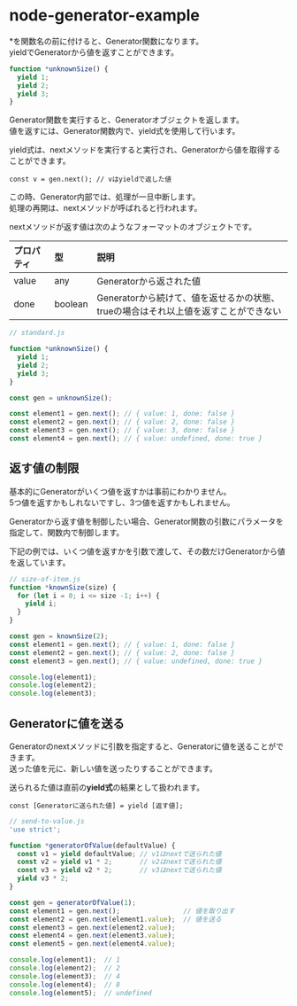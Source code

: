 # node-generator-example

*を関数名の前に付けると、Generator関数になります。  
yieldでGeneratorから値を返すことができます。

```js
function *unknownSize() {
  yield 1;
  yield 2;
  yield 3;
}
```

Generator関数を実行すると、Generatorオブジェクトを返します。  
値を返すには、Generator関数内で、yield式を使用して行います。
 
yield式は、nextメソッドを実行すると実行され、Generatorから値を取得することができます。

	const v = gen.next(); // vはyieldで返した値

この時、Generator内部では、処理が一旦中断します。  
処理の再開は、nextメソッドが呼ばれると行われます。

nextメソッドが返す値は次のようなフォーマットのオブジェクトです。

|プロパティ|型|説明|
|:----|:----|:----|
|value|any|Generatorから返された値|
|done|boolean|Generatorから続けて、値を返せるかの状態、trueの場合はそれ以上値を返すことができない|

```js
// standard.js

function *unknownSize() {
  yield 1;
  yield 2;
  yield 3;
}

const gen = unknownSize();

const element1 = gen.next(); // { value: 1, done: false }
const element2 = gen.next(); // { value: 2, done: false }
const element3 = gen.next(); // { value: 3, done: false }
const element4 = gen.next(); // { value: undefined, done: true }
```

## 返す値の制限

基本的にGeneratorがいくつ値を返すかは事前にわかりません。  
5つ値を返すかもしれないですし、3つ値を返すかもしれません。  

Generatorから返す値を制御したい場合、Generator関数の引数にパラメータを指定して、関数内で制御します。

下記の例では、いくつ値を返すかを引数で渡して、その数だけGeneratorから値を返しています。

```js
// size-of-item.js
function *knownSize(size) {
  for (let i = 0; i <= size -1; i++) {
    yield i;
  }
}

const gen = knownSize(2);
const element1 = gen.next(); // { value: 1, done: false }
const element2 = gen.next(); // { value: 2, done: false }
const element3 = gen.next(); // { value: undefined, done: true }

console.log(element1);
console.log(element2);
console.log(element3);
```

## Generatorに値を送る

Generatorのnextメソッドに引数を指定すると、Generatorに値を送ることができます。  
送った値を元に、新しい値を送ったりすることができます。

送られるた値は直前の**yield式**の結果として扱われます。

	const [Generatorに送られた値] = yield [返す値];


```js
// send-to-value.js
'use strict';

function *generatorOfValue(defaultValue) {
  const v1 = yield defaultValue; // v1はnextで送られた値
  const v2 = yield v1 * 2;       // v2はnextで送られた値
  const v3 = yield v2 * 2;       // v3はnextで送られた値
  yield v3 * 2;
}

const gen = generatorOfValue(1);
const element1 = gen.next();                // 値を取り出す
const element2 = gen.next(element1.value);  // 値を送る
const element3 = gen.next(element2.value);
const element4 = gen.next(element3.value);
const element5 = gen.next(element4.value);

console.log(element1);  // 1
console.log(element2);  // 2
console.log(element3);  // 4
console.log(element4);  // 8
console.log(element5);  // undefined
```
